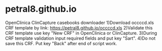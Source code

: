 # petral8.github.io
OpenClinica ClinCapture casebooks downloader
1)Download occccd.xls CRF template by link:
https://petral8.github.io/occccd.xls
2)Validate this CRF template use key "New CRF" in OpenClinica or ClinCapture. 
3)During CRF template validation input required fields and put key "Sart".
4)Do not save this CRF. Put key "Back" after end of script work.
